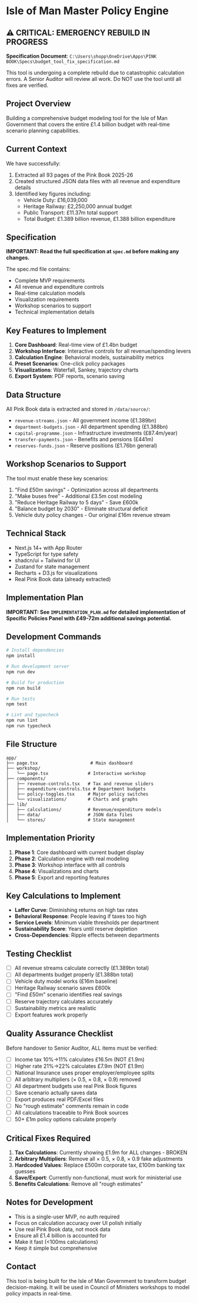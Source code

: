 # Isle of Man Master Policy Engine

## ⚠️ CRITICAL: EMERGENCY REBUILD IN PROGRESS
**Specification Document**: `C:\Users\shopp\OneDrive\Apps\PINK BOOK\Specs\budget_tool_fix_specification.md`

This tool is undergoing a complete rebuild due to catastrophic calculation errors. A Senior Auditor will review all work. Do NOT use the tool until all fixes are verified.

## Project Overview
Building a comprehensive budget modeling tool for the Isle of Man Government that covers the entire £1.4 billion budget with real-time scenario planning capabilities.

## Current Context
We have successfully:
1. Extracted all 93 pages of the Pink Book 2025-26
2. Created structured JSON data files with all revenue and expenditure details
3. Identified key figures including:
   - Vehicle Duty: £16,039,000
   - Heritage Railway: £2,250,000 annual budget
   - Public Transport: £11.37m total support
   - Total Budget: £1.389 billion revenue, £1.388 billion expenditure

## Specification
**IMPORTANT: Read the full specification at `spec.md` before making any changes.**

The spec.md file contains:
- Complete MVP requirements
- All revenue and expenditure controls
- Real-time calculation models
- Visualization requirements
- Workshop scenarios to support
- Technical implementation details

## Key Features to Implement
1. **Core Dashboard**: Real-time view of £1.4bn budget
2. **Workshop Interface**: Interactive controls for all revenue/spending levers
3. **Calculation Engine**: Behavioral models, sustainability metrics
4. **Preset Scenarios**: One-click policy packages
5. **Visualizations**: Waterfall, Sankey, trajectory charts
6. **Export System**: PDF reports, scenario saving

## Data Structure
All Pink Book data is extracted and stored in `/data/source/`:
- `revenue-streams.json` - All government income (£1.389bn)
- `department-budgets.json` - All department spending (£1.388bn)
- `capital-programme.json` - Infrastructure investments (£87.4m/year)
- `transfer-payments.json` - Benefits and pensions (£441m)
- `reserves-funds.json` - Reserve positions (£1.76bn general)

## Workshop Scenarios to Support
The tool must enable these key scenarios:
1. "Find £50m savings" - Optimization across all departments
2. "Make buses free" - Additional £3.5m cost modeling
3. "Reduce Heritage Railway to 5 days" - Save £600k
4. "Balance budget by 2030" - Eliminate structural deficit
5. Vehicle duty policy changes - Our original £16m revenue stream

## Technical Stack
- Next.js 14+ with App Router
- TypeScript for type safety
- shadcn/ui + Tailwind for UI
- Zustand for state management
- Recharts + D3.js for visualizations
- Real Pink Book data (already extracted)

## Implementation Plan
**IMPORTANT: See `IMPLEMENTATION_PLAN.md` for detailed implementation of Specific Policies Panel with £49-72m additional savings potential.**

## Development Commands
```bash
# Install dependencies
npm install

# Run development server
npm run dev

# Build for production
npm run build

# Run tests
npm test

# Lint and typecheck
npm run lint
npm run typecheck
```

## File Structure
```
app/
├── page.tsx                    # Main dashboard
├── workshop/
│   └── page.tsx               # Interactive workshop
├── components/
│   ├── revenue-controls.tsx   # Tax and revenue sliders
│   ├── expenditure-controls.tsx # Department budgets
│   ├── policy-toggles.tsx     # Major policy switches
│   └── visualizations/        # Charts and graphs
├── lib/
│   ├── calculations/          # Revenue/expenditure models
│   ├── data/                  # JSON data files
│   └── stores/                # State management
```

## Implementation Priority
1. **Phase 1**: Core dashboard with current budget display
2. **Phase 2**: Calculation engine with real modeling
3. **Phase 3**: Workshop interface with all controls
4. **Phase 4**: Visualizations and charts
5. **Phase 5**: Export and reporting features

## Key Calculations to Implement
- **Laffer Curve**: Diminishing returns on high tax rates
- **Behavioral Response**: People leaving if taxes too high
- **Service Levels**: Minimum viable thresholds per department
- **Sustainability Score**: Years until reserve depletion
- **Cross-Dependencies**: Ripple effects between departments

## Testing Checklist
- [ ] All revenue streams calculate correctly (£1.389bn total)
- [ ] All departments budget properly (£1.388bn total)
- [ ] Vehicle duty model works (£16m baseline)
- [ ] Heritage Railway scenario saves £600k
- [ ] "Find £50m" scenario identifies real savings
- [ ] Reserve trajectory calculates accurately
- [ ] Sustainability metrics are realistic
- [ ] Export features work properly

## Quality Assurance Checklist
Before handover to Senior Auditor, ALL items must be verified:
- [ ] Income tax 10%→11% calculates £16.5m (NOT £1.9m)
- [ ] Higher rate 21%→22% calculates £7.9m (NOT £1.9m)
- [ ] National Insurance uses proper employer/employee splits
- [ ] All arbitrary multipliers (× 0.5, × 0.8, × 0.9) removed
- [ ] All department budgets use real Pink Book figures
- [ ] Save scenario actually saves data
- [ ] Export produces real PDF/Excel files
- [ ] No "rough estimate" comments remain in code
- [ ] All calculations traceable to Pink Book sources
- [ ] 50+ £1m policy options calculate properly

## Critical Fixes Required
1. **Tax Calculations**: Currently showing £1.9m for ALL changes - BROKEN
2. **Arbitrary Multipliers**: Remove all × 0.5, × 0.8, × 0.9 fake adjustments
3. **Hardcoded Values**: Replace £500m corporate tax, £100m banking tax guesses
4. **Save/Export**: Currently non-functional, must work for ministerial use
5. **Benefits Calculations**: Remove all "rough estimates"

## Notes for Development
- This is a single-user MVP, no auth required
- Focus on calculation accuracy over UI polish initially
- Use real Pink Book data, not mock data
- Ensure all £1.4 billion is accounted for
- Make it fast (<100ms calculations)
- Keep it simple but comprehensive

## Contact
This tool is being built for the Isle of Man Government to transform budget decision-making. It will be used in Council of Ministers workshops to model policy impacts in real-time.